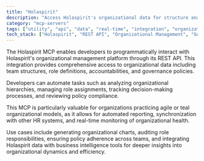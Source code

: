 ```yaml
---
title: "Holaspirit"
description: "Access Holaspirit's organizational data for structure analysis, role management, and policy review via API integration."
category: "mcp-servers"
tags: ["utility", "api", "data", "real-time", "integration", "organizational management", "agile", "teal"]
tech_stack: ["Holaspirit", "REST API", "Organizational Management", "Governance", "Agile Methodology", "HR systems", "business intelligence tools"]
---
```


The Holaspirit MCP enables developers to programmatically interact with Holaspirit's organizational management platform through its REST API. This integration provides comprehensive access to organizational data including team structures, role definitions, accountabilities, and governance policies. 

Developers can automate tasks such as analyzing organizational hierarchies, managing role assignments, tracking decision-making processes, and reviewing policy compliance.

This MCP is particularly valuable for organizations practicing agile or teal organizational models, as it allows for automated reporting, synchronization with other HR systems, and real-time monitoring of organizational health. 

Use cases include generating organizational charts, auditing role responsibilities, ensuring policy adherence across teams, and integrating Holaspirit data with business intelligence tools for deeper insights into organizational dynamics and efficiency.
